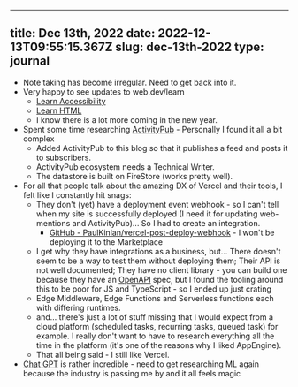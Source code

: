 
---
title: Dec 13th, 2022 
date: 2022-12-13T09:55:15.367Z
slug: dec-13th-2022
type: journal
---
* Note taking has become irregular. Need to get back into it.
* Very happy to see updates to web.dev/learn
  * [Learn Accessibility](https://web.dev/learn/accessibility/)
  * [Learn HTML](https://web.dev/learn/html)
  * I know there is a lot more coming in the new year.
* Spent some time researching [ActivityPub](../entry/activitypub) - Personally I found it all a bit complex
  * Added ActivityPub to this blog so that it publishes a feed and posts it to subscribers.
  * ActivityPub ecosystem needs a Technical Writer.
  * The datastore is built on FireStore (works pretty well).
* For all that people talk about the amazing DX of Vercel and their tools, I felt like I constantly hit snags:
  * They don't (yet) have a deployment event webhook - so I can't tell when my site is successfully deployed (I need it for updating web-mentions and ActivityPub)... So I had to create an integration.
    * [GitHub - PaulKinlan/vercel-post-deploy-webhook](https://github.com/PaulKinlan/vercel-post-deploy-webhook) - I won't be deploying it to the Marketplace
  * I get why they have integrations as a business, but... There doesn't seem to be a way to test them without deploying them; Their API is not well documented; They have no client library - you can build one because they have an [OpenAPI](../entry/openapi) spec, but I found the tooling around this to be poor for JS and TypeScript - so I ended up just crating
  * Edge Middleware, Edge Functions and Serverless functions each with differing runtimes.
  * and... there's just a lot of stuff missing that I would expect from a cloud platform (scheduled tasks, recurring tasks, queued task) for example. I really don't want to have to research everything all the time in the platform (it's one of the reasons why I liked AppEngine).
  * That all being said - I still like Vercel.
* [Chat GPT](../entry/chat-gpt) is rather incredible - need to get researching ML again because the industry is passing me by and it all feels magic

